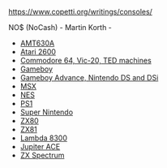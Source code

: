https://www.copetti.org/writings/consoles/

NO$ (NoCash) - Martin Korth - 
<ul>
    <li><a href="http://problemkaputt.de/x51specs.htm">AMT630A</a></li>
    <li><a href="http://problemkaputt.de/2k6specs.htm">Atari 2600</a></li>
    <li><a href="http://problemkaputt.de/pagezero.htm">Commodore 64, Vic-20, TED machines</a></li>
    <li><a href="http://problemkaputt.de/pandocs.htm">Gameboy</a></li>
    <li><a href="http://problemkaputt.de/gbatek.htm">Gameboy Advance, Nintendo DS and DSi</a></li>
    <li><a href="http://problemkaputt.de/portar.htm">MSX</a></li>
    <li><a href="">NES</a></li>
    <li><a href="">PS1</a></li>
    <li><a href="">Super Nintendo</a></li>
    <li><a href="">ZX80</a></li>
    <li><a href="">ZX81</a></li>
    <li><a href="">Lambda 8300</a></li>
    <li><a href="">Jupiter ACE</a></li>
    <li><a href="">ZX Spectrum</a></li>
</ul>

